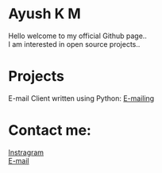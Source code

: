 # Ayush K M
Hello welcome to my official Github page..<br>
I am interested in open source projects..


# Projects
E-mail Client written using Python: <a href="https://github.com/kmayushkm/E-mailing">E-mailing</a>


# Contact me:
<a href="https://www.instagram.com/_ayush_k_m_">Instragram</a><br>
<a href="mailto:kmayushkm@gmail.com">E-mail</a>
